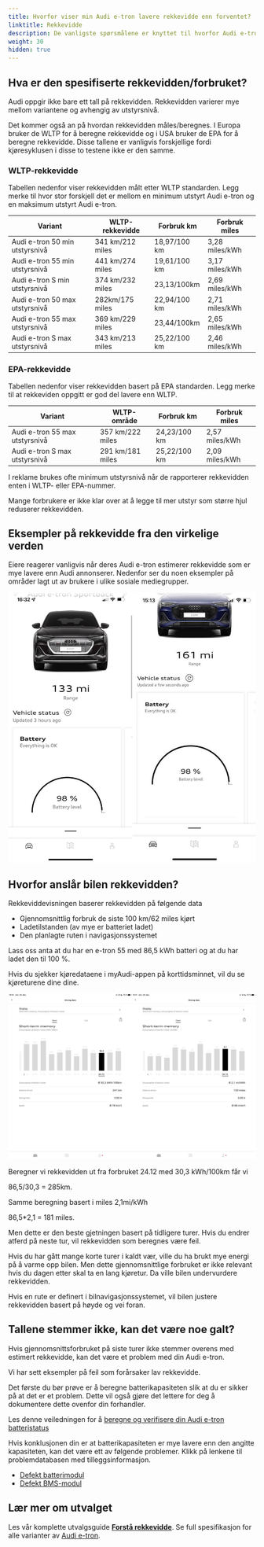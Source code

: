 ```yaml
---
title: Hvorfor viser min Audi e-tron lavere rekkevidde enn forventet?
linktitle: Rekkevidde
description: De vanligste spørsmålene er knyttet til hvorfor Audi e-tron-eiere opplever at bilen viser lavere forventet rekkevidde enn spesifisert.
weight: 30
hidden: true
---
```

## Hva er den spesifiserte rekkevidden/forbruket?

Audi oppgir ikke bare ett tall på rekkevidden. Rekkevidden varierer mye mellom variantene og avhengig av utstyrsnivå.

Det kommer også an på hvordan rekkevidden måles/beregnes. I Europa bruker de WLTP for å beregne rekkevidde og i USA bruker de EPA for å beregne rekkevidde.
Disse tallene er vanligvis forskjellige fordi kjøresyklusen i disse to testene ikke er den samme.

### WLTP-rekkevidde

Tabellen nedenfor viser rekkevidden målt etter WLTP standarden. Legg merke til hvor stor forskjell det er mellom en minimum utstyrt Audi e-tron og en maksimum utstyrt Audi e-tron.

| Variant | WLTP-rekkevidde | Forbruk km | Forbruk miles |
|-------|--------|--------|------|
| Audi e-tron 50 min utstyrsnivå | 341 km/212 miles | 18,97/100 km | 3,28 miles/kWh |
| Audi e-tron 55 min utstyrsnivå | 441 km/274 miles | 19,61/100 km | 3,17 miles/kWh |
| Audi e-tron S min utstyrsnivå | 374 km/232 miles | 23,13/100km | 2,69 miles/kWh |
| Audi e-tron 50 max utstyrsnivå | 282km/175 miles | 22,94/100 km | 2,71 miles/kWh |
| Audi e-tron 55 max utstyrsnivå | 369 km/229 miles | 23,44/100km | 2,65 miles/kWh |
| Audi e-tron S max utstyrsnivå | 343 km/213 miles | 25,22/100 km | 2,46 miles/kWh |

### EPA-rekkevidde

Tabellen nedenfor viser rekkevidden basert på EPA standarden. Legg merke til at rekkeviden oppgitt er god del lavere enn WLTP.

| Variant | WLTP-område | Forbruk km | Forbruk miles |
|-------|--------|--------|------|
| Audi e-tron 55 max utstyrsnivå | 357 km/222 miles | 24,23/100 km | 2,57 miles/kWh |
| Audi e-tron S max utstyrsnivå | 291 km/181 miles | 25,22/100 km | 2,09 miles/kWh |

I reklame brukes ofte minimum utstyrsnivå når de rapporterer rekkevidden enten i WLTP- eller EPA-nummer.

Mange forbrukere er ikke klar over at å legge til mer utstyr som større hjul reduserer rekkevidden.

## Eksempler på rekkevidde fra den virkelige verden

Eiere reagerer vanligvis når deres Audi e-tron estimerer rekkevidde som er mye lavere enn Audi annonserer.
Nedenfor ser du noen eksempler på områder lagt ut av brukere i ulike sosiale mediegrupper.

![Lavt område](lowrangeexample.jpg)

## Hvorfor anslår bilen rekkevidden?

Rekkeviddevisningen baserer rekkevidden på følgende data

- Gjennomsnittlig forbruk de siste 100 km/62 miles kjørt
- Ladetilstanden (av mye er batteriet ladet)
- Den planlagte ruten i navigasjonssystemet

Lass oss anta at du har en e-tron 55 med 86,5 kWh batteri og at du har ladet den til 100 %.

Hvis du sjekker kjøredataene i myAudi-appen på korttidsminnet, vil du se kjøreturene dine dine.

![Triphistory](triphistory.jpg "Triphistory")

Beregner vi rekkevidden ut fra forbruket 24.12 med 30,3 kWh/100km får vi

86,5/30,3 = 285km.

Samme beregning basert i miles 2,1mi/kWh

86,5*2,1 = 181 miles.

Men dette er den beste gjetningen basert på tidligere turer. Hvis du endrer atferd på neste tur, vil rekkevidden som beregnes være feil.

Hvis du har gått mange korte turer i kaldt vær, ville du ha brukt mye energi på å varme opp bilen. Men dette gjennomsnittlige forbruket er ikke relevant hvis du dagen etter skal ta en lang kjøretur. Da ville bilen undervurdere rekkevidden.

Hvis en rute er definert i bilnavigasjonssystemet, vil bilen justere rekkevidden basert på høyde og vei foran.

## Tallene stemmer ikke, kan det være noe galt?

Hvis gjennomsnittsforbruket på siste turer ikke stemmer overens med estimert rekkevidde, kan det være et problem med din Audi e-tron.

Vi har sett eksempler på feil som forårsaker lav rekkevidde.

Det første du bør prøve er å beregne batterikapasiteten slik at du er sikker på at det er et problem. Dette vil også gjøre det lettere for deg å dokumentere dette ovenfor din forhandler.

Les denne veiledningen for å [beregne og verifisere din Audi e-tron batteristatus](../../../../../guides/checkingbatteryhealth/)

Hvis konklusjonen din er at batterikapasiteten er mye lavere enn den angitte kapasiteten, kan det være ett av følgende problemer. Klikk på lenkene til problemdatabasen med tilleggsinformasjon.

- [Defekt batterimodul](https://github.com/electrichasgoneaudi/etron-issues/issues/9)
- [Defekt BMS-modul](https://github.com/electrichasgoneaudi/etron-issues/issues/58)

## Lær mer om utvalget

Les vår komplette utvalgsguide **[Forstå rekkevidde](../../../../../guides/understandingrange/)**.
Se full spesifikasjon for alle varianter av [Audi e-tron](../../../specifications).
